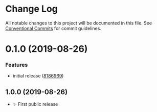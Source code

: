 # Change Log

All notable changes to this project will be documented in this file.
See [Conventional Commits](https://conventionalcommits.org) for commit guidelines.

# 0.1.0 (2019-08-26)


### Features

* initial release ([8186969](https://gitlab.com/codsen/codsen/commit/8186969))





## 1.0.0 (2019-08-26)

- ✨ First public release
